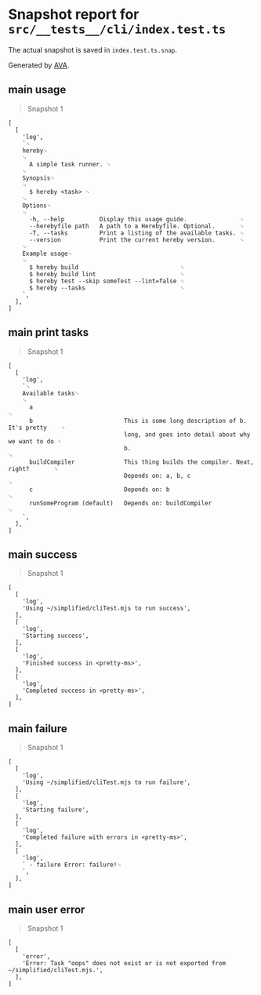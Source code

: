 # Snapshot report for `src/__tests__/cli/index.test.ts`

The actual snapshot is saved in `index.test.ts.snap`.

Generated by [AVA](https://avajs.dev).

## main usage

> Snapshot 1

    [
      [
        'log',
        `␊
        hereby␊
        ␊
          A simple task runner. ␊
        ␊
        Synopsis␊
        ␊
          $ hereby <task> ␊
        ␊
        Options␊
        ␊
          -h, --help          Display this usage guide.               ␊
          --herebyfile path   A path to a Herebyfile. Optional.       ␊
          -T, --tasks         Print a listing of the available tasks. ␊
          --version           Print the current hereby version.       ␊
        ␊
        Example usage␊
        ␊
          $ hereby build                             ␊
          $ hereby build lint                        ␊
          $ hereby test --skip someTest --lint=false ␊
          $ hereby --tasks                           ␊
        `,
      ],
    ]

## main print tasks

> Snapshot 1

    [
      [
        'log',
        `␊
        Available tasks␊
        ␊
          a                                                                             ␊
          b                          This is some long description of b. It's pretty    ␊
                                     long, and goes into detail about why we want to do ␊
                                     b.                                                 ␊
          buildCompiler              This thing builds the compiler. Neat, right?       ␊
                                     Depends on: a, b, c                                ␊
          c                          Depends on: b                                      ␊
          runSomeProgram (default)   Depends on: buildCompiler                          ␊
        `,
      ],
    ]

## main success

> Snapshot 1

    [
      [
        'log',
        'Using ~/simplified/cliTest.mjs to run success',
      ],
      [
        'log',
        'Starting success',
      ],
      [
        'log',
        'Finished success in <pretty-ms>',
      ],
      [
        'log',
        'Completed success in <pretty-ms>',
      ],
    ]

## main failure

> Snapshot 1

    [
      [
        'log',
        'Using ~/simplified/cliTest.mjs to run failure',
      ],
      [
        'log',
        'Starting failure',
      ],
      [
        'log',
        'Completed failure with errors in <pretty-ms>',
      ],
      [
        'log',
        ` - failure Error: failure!␊
        `,
      ],
    ]

## main user error

> Snapshot 1

    [
      [
        'error',
        'Error: Task "oops" does not exist or is not exported from ~/simplified/cliTest.mjs.',
      ],
    ]
